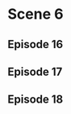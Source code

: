 # Scene 6

## Episode 16

<!--@include: ./episode16.md{3,}-->

## Episode 17

<!--@include: ./episode17.md{3,}-->

## Episode 18

<!--@include: ./episode18.md{3,}-->